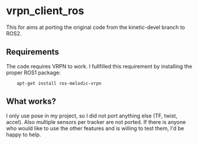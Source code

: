 # vrpn_client_ros
This for aims at porting the original code from the kinetic-devel branch to ROS2.

## Requirements

The code requires VRPN to work. I fullfilled this requirement by installing the proper ROS1 package:
```
    apt-get install ros-melodic-vrpn
```

## What works?

I only use pose in my project, so I did not port anything else (TF, twist, accel). Also multiple sensors per tracker are not ported.
If there is anyone who would like to use the other features and is willing to test them, I'd be happy to help.
